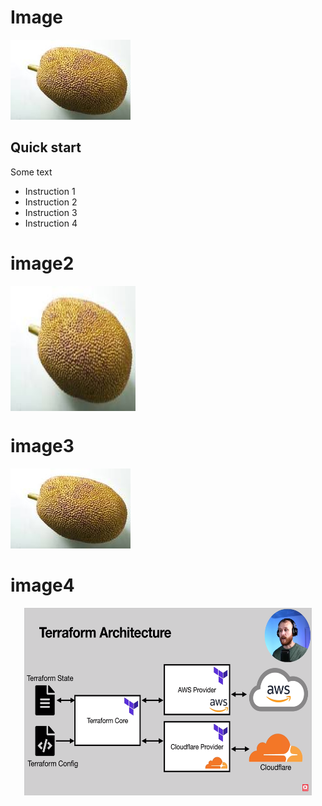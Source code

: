 # Image
![Alt text](https://github.com/samiul1970/Image/blob/main/download.jpg?raw=true "Optional Title")

## Quick start

Some text

- Instruction 1
- Instruction 2
- Instruction 3
- Instruction 4

# image2
<img src="https://github.com/samiul1970/Image/blob/main/download.jpg" align="middle" width=200 height=200 alt="Alt text" title="Optional title">

# image3

<img
  src="https://github.com/samiul1970/Image/blob/main/download.jpg"
  alt="Alt text"
  title="Optional title"
  style="display: inline-block; margin: 0 auto; max-width: 300px">
  
  

  # image4
  
<p align="center">
  <img width="460" height="300" src="https://github.com/samiul1970/Image/blob/main/mypng.png">
    </p>
  
